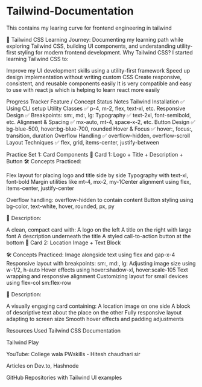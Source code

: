 # Tailwind-Documentation
This contains my learing curve for frontend engineering in tailwind

🌟 Tailwind CSS Learning Journey:
Documenting my learning path while exploring Tailwind CSS, building UI components, and understanding utility-first styling for modern frontend development.
Why Tailwind CSS?
I started learning Tailwind CSS to:

Improve my UI development skills using a utility-first framework
Speed up design implementation without writing custom CSS
Create responsive, consistent, and reusable components easily
It is very compatible and easy to use with react js which is helping to learn react more easily

Progress Tracker
Feature / Concept	Status	Notes
Tailwind Installation	✅	Using CLI setup
Utility Classes	✅	p-4, m-2, flex, text-xl, etc.
Responsive Design	✅	Breakpoints: sm:, md:, lg:
Typography	✅	text-2xl, font-semibold, etc.
Alignment & Spacing	✅	mx-auto, mt-4, space-x-2, etc.
Button Design	✅	bg-blue-500, hover:bg-blue-700, rounded
Hover & Focus	✅	hover:, focus:, transition, duration
Overflow Handling	✅	overflow-hidden, overflow-scroll
Layout Techniques	✅	flex, grid, items-center, justify-between

Practice Set 1: Card Components
🔹 Card 1: Logo + Title + Description + Button
🛠 Concepts Practiced:

Flex layout for placing logo and title side by side
Typography with text-xl, font-bold
Margin utilities like mt-4, mx-2, my-1Center alignment using flex, items-center, justify-center

Overflow handling: overflow-hidden to contain content
Button styling using bg-color, text-white, hover, rounded, px, py

📸 Description:

A clean, compact card with:
A logo on the left
A title on the right with large font
A description underneath the title
A styled call-to-action button at the bottom
🔹 Card 2: Location Image + Text Block

🛠 Concepts Practiced:
Image alongside text using flex and gap-x-4
Responsive layout with breakpoints: sm:, md:, lg:
Adjusting image size using w-1/2, h-auto
Hover effects using hover:shadow-xl, hover:scale-105
Text wrapping and responsive alignment
Customizing layout for small devices using flex-col sm:flex-row

📸 Description:

A visually engaging card containing:
A location image on one side
A block of descriptive text about the place on the other
Fully responsive layout adapting to screen size
Smooth hover effects and padding adjustments

Resources Used
Tailwind CSS Documentation

Tailwind Play

YouTube:
College wala PWskills - Hitesh chaudhari sir

Articles on Dev.to, Hashnode

GitHub Repositories with Tailwind UI examples

